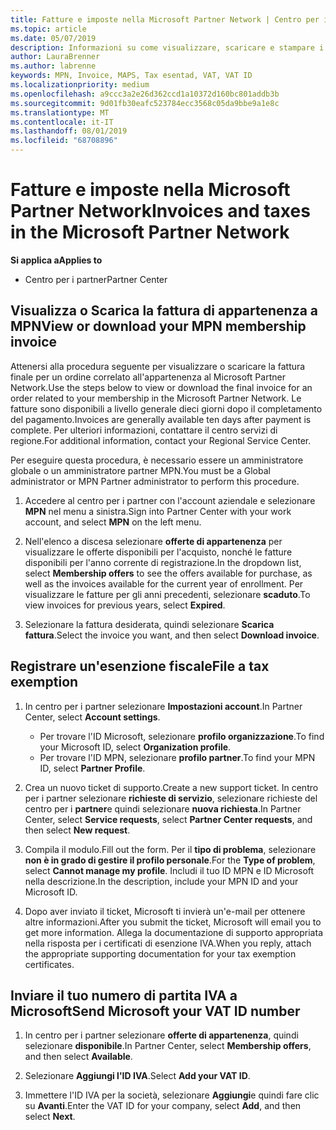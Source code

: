 ```yaml
---
title: Fatture e imposte nella Microsoft Partner Network | Centro per i partner
ms.topic: article
ms.date: 05/07/2019
description: Informazioni su come visualizzare, scaricare e stampare i iVoice di appartenenza a MPN, oltre a file per l'esenzione fiscale e inviare a Microsoft il numero di ID IVA.
author: LauraBrenner
ms.author: labrenne
keywords: MPN, Invoice, MAPS, Tax esentad, VAT, VAT ID
ms.localizationpriority: medium
ms.openlocfilehash: a9ccc3a2e26d362ccd1a10372d160bc801addb3b
ms.sourcegitcommit: 9d01fb30eafc523784ecc3568c05da9bbe9a1e8c
ms.translationtype: MT
ms.contentlocale: it-IT
ms.lasthandoff: 08/01/2019
ms.locfileid: "68708896"
---
```

# <a name="invoices-and-taxes-in-the-microsoft-partner-network"></a><span data-ttu-id="07d45-104">Fatture e imposte nella Microsoft Partner Network</span><span class="sxs-lookup"><span data-stu-id="07d45-104">Invoices and taxes in the Microsoft Partner Network</span></span>

<span data-ttu-id="07d45-105">**Si applica a**</span><span class="sxs-lookup"><span data-stu-id="07d45-105">**Applies to**</span></span>

-  <span data-ttu-id="07d45-106">Centro per i partner</span><span class="sxs-lookup"><span data-stu-id="07d45-106">Partner Center</span></span>

## <a name="view-or-download-your-mpn-membership-invoice"></a><span data-ttu-id="07d45-107">Visualizza o Scarica la fattura di appartenenza a MPN</span><span class="sxs-lookup"><span data-stu-id="07d45-107">View or download your MPN membership invoice</span></span>

<span data-ttu-id="07d45-108">Attenersi alla procedura seguente per visualizzare o scaricare la fattura finale per un ordine correlato all'appartenenza al Microsoft Partner Network.</span><span class="sxs-lookup"><span data-stu-id="07d45-108">Use the steps below to view or download the final invoice for an order related to your membership in the Microsoft Partner Network.</span></span> <span data-ttu-id="07d45-109">Le fatture sono disponibili a livello generale dieci giorni dopo il completamento del pagamento.</span><span class="sxs-lookup"><span data-stu-id="07d45-109">Invoices are generally available ten days after payment is complete.</span></span> <span data-ttu-id="07d45-110">Per ulteriori informazioni, contattare il centro servizi di regione.</span><span class="sxs-lookup"><span data-stu-id="07d45-110">For additional information, contact your Regional Service Center.</span></span>  

<span data-ttu-id="07d45-111">Per eseguire questa procedura, è necessario essere un amministratore globale o un amministratore partner MPN.</span><span class="sxs-lookup"><span data-stu-id="07d45-111">You must be a Global administrator or MPN Partner administrator to perform this procedure.</span></span> 

1.  <span data-ttu-id="07d45-112">Accedere al centro per i partner con l'account aziendale e selezionare **MPN** nel menu a sinistra.</span><span class="sxs-lookup"><span data-stu-id="07d45-112">Sign into Partner Center with your work account, and select **MPN** on the left menu.</span></span>

4.  <span data-ttu-id="07d45-113">Nell'elenco a discesa selezionare **offerte di appartenenza** per visualizzare le offerte disponibili per l'acquisto, nonché le fatture disponibili per l'anno corrente di registrazione.</span><span class="sxs-lookup"><span data-stu-id="07d45-113">In the dropdown list, select **Membership offers** to see the offers available for purchase, as well as the invoices available for the current year of enrollment.</span></span> <span data-ttu-id="07d45-114">Per visualizzare le fatture per gli anni precedenti, selezionare **scaduto**.</span><span class="sxs-lookup"><span data-stu-id="07d45-114">To view invoices for previous years, select **Expired**.</span></span>

6.  <span data-ttu-id="07d45-115">Selezionare la fattura desiderata, quindi selezionare **Scarica fattura**.</span><span class="sxs-lookup"><span data-stu-id="07d45-115">Select the invoice you want, and then select **Download invoice**.</span></span> 

## <a name="file-a-tax-exemption"></a><span data-ttu-id="07d45-116">Registrare un'esenzione fiscale</span><span class="sxs-lookup"><span data-stu-id="07d45-116">File a tax exemption</span></span>

1.  <span data-ttu-id="07d45-117">In centro per i partner selezionare **Impostazioni account**.</span><span class="sxs-lookup"><span data-stu-id="07d45-117">In Partner Center, select **Account settings**.</span></span>
    -   <span data-ttu-id="07d45-118">Per trovare l'ID Microsoft, selezionare **profilo organizzazione**.</span><span class="sxs-lookup"><span data-stu-id="07d45-118">To find your Microsoft ID, select **Organization profile**.</span></span>
    -   <span data-ttu-id="07d45-119">Per trovare l'ID MPN, selezionare **profilo partner**.</span><span class="sxs-lookup"><span data-stu-id="07d45-119">To find your MPN ID, select **Partner Profile**.</span></span>

2.  <span data-ttu-id="07d45-120">Crea un nuovo ticket di supporto.</span><span class="sxs-lookup"><span data-stu-id="07d45-120">Create a new support ticket.</span></span> <span data-ttu-id="07d45-121">In centro per i partner selezionare **richieste di servizio**, selezionare richieste del centro per i **partner**e quindi selezionare **nuova richiesta**.</span><span class="sxs-lookup"><span data-stu-id="07d45-121">In Partner Center, select **Service requests**, select **Partner Center requests**, and then select **New request**.</span></span>

3.  <span data-ttu-id="07d45-122">Compila il modulo.</span><span class="sxs-lookup"><span data-stu-id="07d45-122">Fill out the form.</span></span> <span data-ttu-id="07d45-123">Per il **tipo di problema**, selezionare **non è in grado di gestire il profilo personale**.</span><span class="sxs-lookup"><span data-stu-id="07d45-123">For the **Type of problem**, select **Cannot manage my profile**.</span></span> <span data-ttu-id="07d45-124">Includi il tuo ID MPN e ID Microsoft nella descrizione.</span><span class="sxs-lookup"><span data-stu-id="07d45-124">In the description, include your MPN ID and your Microsoft ID.</span></span>

4.  <span data-ttu-id="07d45-125">Dopo aver inviato il ticket, Microsoft ti invierà un'e-mail per ottenere altre informazioni.</span><span class="sxs-lookup"><span data-stu-id="07d45-125">After you submit the ticket, Microsoft will email you to get more information.</span></span> <span data-ttu-id="07d45-126">Allega la documentazione di supporto appropriata nella risposta per i certificati di esenzione IVA.</span><span class="sxs-lookup"><span data-stu-id="07d45-126">When you reply, attach the appropriate supporting documentation for your tax exemption certificates.</span></span>

## <a name="send-microsoft-your-vat-id-number"></a><span data-ttu-id="07d45-127">Inviare il tuo numero di partita IVA a Microsoft</span><span class="sxs-lookup"><span data-stu-id="07d45-127">Send Microsoft your VAT ID number</span></span>
1.  <span data-ttu-id="07d45-128">In centro per i partner selezionare **offerte di appartenenza**, quindi selezionare **disponibile**.</span><span class="sxs-lookup"><span data-stu-id="07d45-128">In Partner Center, select **Membership offers**, and then select **Available**.</span></span> 

2.  <span data-ttu-id="07d45-129">Selezionare **Aggiungi l'ID IVA**.</span><span class="sxs-lookup"><span data-stu-id="07d45-129">Select **Add your VAT ID**.</span></span> 

3.  <span data-ttu-id="07d45-130">Immettere l'ID IVA per la società, selezionare **Aggiungi**e quindi fare clic su **Avanti**.</span><span class="sxs-lookup"><span data-stu-id="07d45-130">Enter the VAT ID for your company, select **Add**, and then select **Next**.</span></span> 

